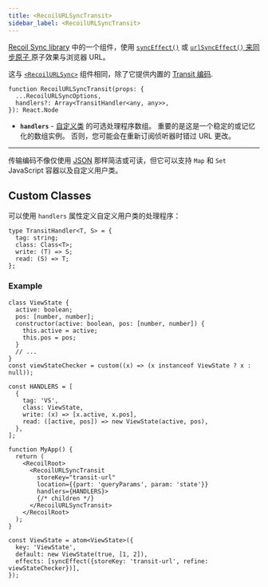 ```yaml
---
title: <RecoilURLSyncTransit>
sidebar_label: <RecoilURLSyncTransit>
---
```


[Recoil Sync library](/docs/recoil-sync/introduction) 中的一个组件，使用 [`syncEffect()`](/docs/recoil-sync/api/syncEffect) 或 [`urlSyncEffect()` 来同步原子 ](/docs/recoil-sync/api/urlSyncEffect) 原子效果与浏览器 URL。

这与 [`<RecoilURLSync>`](/docs/recoil-sync/api/RecoilURLSync) 组件相同，除了它提供内置的 [Transit 编码](https://github.com/cognitect/transit-js ).

```tsx
function RecoilURLSyncTransit(props: {
  ...RecoilURLSyncOptions,
  handlers?: Array<TransitHandler<any, any>>,
}): React.Node
```

- **`handlers`** - [自定义类](#custom-classes) 的可选处理程序数组。 重要的是这是一个稳定的或记忆化的数组实例。 否则，您可能会在重新订阅侦听器时错过 URL 更改。

---

传输编码不像仅使用 [JSON](/docs/recoil-sync/api/RecoilURLSyncJSON) 那样简洁或可读，但它可以支持 `Map` 和 `Set` JavaScript 容器以及自定义用户类。

## Custom Classes

可以使用 `handlers` 属性定义自定义用户类的处理程序：

```tsx
type TransitHandler<T, S> = {
  tag: string;
  class: Class<T>;
  write: (T) => S;
  read: (S) => T;
};
```

### Example

```tsx
class ViewState {
  active: boolean;
  pos: [number, number];
  constructor(active: boolean, pos: [number, number]) {
    this.active = active;
    this.pos = pos;
  }
  // ...
}
const viewStateChecker = custom((x) => (x instanceof ViewState ? x : null));

const HANDLERS = [
  {
    tag: 'VS',
    class: ViewState,
    write: (x) => [x.active, x.pos],
    read: ([active, pos]) => new ViewState(active, pos),
  },
];

function MyApp() {
  return (
    <RecoilRoot>
      <RecoilURLSyncTransit
        storeKey="transit-url"
        location={{part: 'queryParams', param: 'state'}}
        handlers={HANDLERS}>
        {/* children */}
      </RecoilURLSyncTransit>
    </RecoilRoot>
  );
}

const ViewState = atom<ViewState>({
  key: 'ViewState',
  default: new ViewState(true, [1, 2]),
  effects: [syncEffect({storeKey: 'transit-url', refine: viewStateChecker})],
});
```
